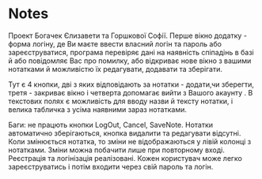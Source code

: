 # Notes
Проект Богачек Єлизавети та Горшкової Софії. Перше вікно додатку - форма логіну, де Ви маєте ввести власний логін та пароль або зареєструватися,
програма перевіряє дані на наявність спіпадінь в базі й або повідомляє Вас про помилку, 
або відкриває нове вікно з вашими нотатками й можливістю їх редагувати, додавати та зберігати.

Тут є 4 кнопки, дві з яких відповідають за нотатки - додати,чи зберегти, третя - закриває вікно і четверта допомагає вийти з Вашого акаунту . В текстових полях є можливість для вводу назви й тексту нотатки, і велика табличка з усіма наявними зараз нотатками.


Баги: не працють кнопки LogOut, Cancel, SaveNote. Нотатки автоматично зберігаються, кнопка видалити та редагувати відсутні. Коли змінюється нотатка, то зміни не відображаються у лівій колонці з нотатками. Зміни можна побачити лише при повторному вході. Реєстрація та логінізація реалізовані. Кожен користувач може легко зареєструватись і потім входити через свій пароль та логін.
